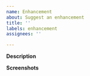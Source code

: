 ```yaml
---
name: Enhancement
about: Suggest an enhancement
title: ''
labels: enhancement
assignees: ''

---
```


**Description**


**Screenshots**

